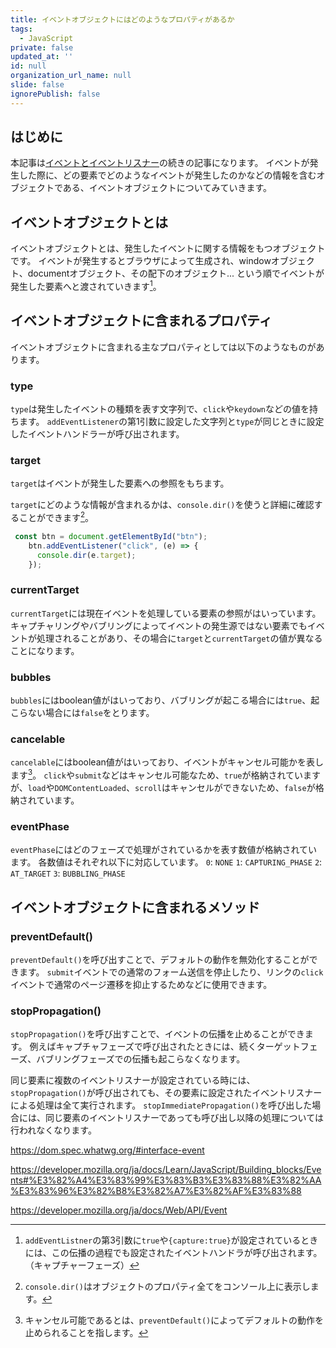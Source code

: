 ```yaml
---
title: イベントオブジェクトにはどのようなプロパティがあるか
tags:
  - JavaScript
private: false
updated_at: ''
id: null
organization_url_name: null
slide: false
ignorePublish: false
---
```

## はじめに
本記事は[イベントとイベントリスナー](https://qiita.com/axoloto210/items/bcd567e377f9b07fc569)の続きの記事になります。
イベントが発生した際に、どの要素でどのようなイベントが発生したのかなどの情報を含むオブジェクトである、イベントオブジェクトについてみていきます。

## イベントオブジェクトとは
イベントオブジェクトとは、発生したイベントに関する情報をもつオブジェクトです。
イベントが発生するとブラウザによって生成され、windowオブジェクト、documentオブジェクト、その配下のオブジェクト... という順でイベントが発生した要素へと渡されていきます[^1]。

## イベントオブジェクトに含まれるプロパティ
イベントオブジェクトに含まれる主なプロパティとしては以下のようなものがあります。
### type
`type`は発生したイベントの種類を表す文字列で、`click`や`keydown`などの値を持ちます。
`addEventListener`の第1引数に設定した文字列と`type`が同じときに設定したイベントハンドラーが呼び出されます。

### target
`target`はイベントが発生した要素への参照をもちます。

`target`にどのような情報が含まれるかは、`console.dir()`を使うと詳細に確認することができます[^2]。
```js
 const btn = document.getElementById("btn");
    btn.addEventListener("click", (e) => {
      console.dir(e.target);
    });
```

### currentTarget
`currentTarget`には現在イベントを処理している要素の参照がはいっています。
キャプチャリングやバブリングによってイベントの発生源ではない要素でもイベントが処理されることがあり、その場合に`target`と`currentTarget`の値が異なることになります。

### bubbles
`bubbles`にはboolean値がはいっており、バブリングが起こる場合には`true`、起こらない場合には`false`をとります。

### cancelable
`cancelable`にはboolean値がはいっており、イベントがキャンセル可能かを表します[^3]。
`click`や`submit`などはキャンセル可能なため、`true`が格納されていますが、`load`や`DOMContentLoaded`、`scroll`はキャンセルができないため、`false`が格納されています。

### eventPhase
`eventPhase`にはどのフェーズで処理がされているかを表す数値が格納されています。
各数値はそれぞれ以下に対応しています。
`0`: `NONE`
`1`: `CAPTURING_PHASE`
`2`: `AT_TARGET`
`3`: `BUBBLING_PHASE`


## イベントオブジェクトに含まれるメソッド
### preventDefault()
`preventDefault()`を呼び出すことで、デフォルトの動作を無効化することができます。
`submit`イベントでの通常のフォーム送信を停止したり、リンクの`click`イベントで通常のページ遷移を抑止するためなどに使用できます。

### stopPropagation()
`stopPropagation()`を呼び出すことで、イベントの伝播を止めることができます。
例えばキャプチャフェーズで呼び出されたときには、続くターゲットフェーズ、バブリングフェーズでの伝播も起こらなくなります。

同じ要素に複数のイベントリスナーが設定されている時には、`stopPropagation()`が呼び出されても、その要素に設定されたイベントリスナーによる処理は全て実行されます。
`stopImmediatePropagation()`を呼び出した場合には、同じ要素のイベントリスナーであっても呼び出し以降の処理については行われなくなります。

https://dom.spec.whatwg.org/#interface-event

https://developer.mozilla.org/ja/docs/Learn/JavaScript/Building_blocks/Events#%E3%82%A4%E3%83%99%E3%83%B3%E3%83%88%E3%82%AA%E3%83%96%E3%82%B8%E3%82%A7%E3%82%AF%E3%83%88

https://developer.mozilla.org/ja/docs/Web/API/Event

[^1]:`addEventListner`の第3引数に`true`や`{capture:true}`が設定されているときには、この伝播の過程でも設定されたイベントハンドラが呼び出されます。（キャプチャーフェーズ）
[^2]:`console.dir()`はオブジェクトのプロパティ全てをコンソール上に表示します。
[^3]: キャンセル可能であるとは、`preventDefault()`によってデフォルトの動作を止められることを指します。